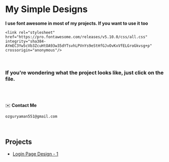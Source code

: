 # My Simple Designs

**I use font awesome in most of my projects. If you want to use it too**

`<link rel="stylesheet" href="https://pro.fontawesome.com/releases/v5.10.0/css/all.css" integrity="sha384-AYmEC3Yw5cVb3ZcuHtOA93w35dYTsvhLPVnYs9eStHfGJvOvKxVfELGroGkvsg+p" crossorigin="anonymous"/>
`

<br>

### If you're wondering what the project looks like, just click on the file.

<br><br>

✉️ **Contact Me**

`ozguryaman551@gmail.com`

<br>

## Projects

<ul>
  <li>
    <a href="">Login Page Design - 1</a>
  </li>
</ul>
